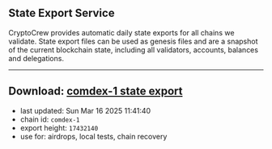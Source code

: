 ## State Export Service
CryptoCrew provides automatic daily state exports for all chains we validate. State export files can be used as genesis files and are a snapshot of the current blockchain state, including all validators, accounts, balances and delegations.

---
**Download: [comdex-1 state export](https://dl-eu2.ccvalidators.com/SERVICE/comdex/comdex-1_export_17432140.json)**
---

- last updated: Sun Mar 16 2025 11:41:40
- chain id: `comdex-1`
- export height: `17432140`
- use for: airdrops, local tests, chain recovery

